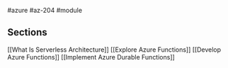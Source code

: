 #azure #az-204 #module 

## Sections
[[What Is Serverless Architecture]]
[[Explore Azure Functions]]
[[Develop Azure Functions]]
[[Implement Azure Durable Functions]]